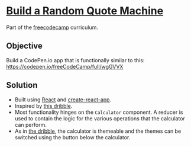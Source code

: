 # [Build a Random Quote Machine](https://learn.freecodecamp.org/front-end-libraries/front-end-libraries-projects/build-a-javascript-calculator)

Part of the [freecodecamp](https://www.freecodecamp.com) curriculum.

## Objective

Build a CodePen.io app that is functionally similar to this: https://codepen.io/freeCodeCamp/full/wgGVVX

## Solution

- Built using [React](https://reactjs.org/) and [create-react-app](https://github.com/facebook/create-react-app).
- Inspired by [this dribble](https://dribbble.com/shots/3467471-DailyUI-004-Calculator).
- Most functionality hinges on the `Calculator` component. A reducer is used to contain the logic for the various operations that the calculator can perform.
- As in [the dribble](https://dribbble.com/shots/3467471-DailyUI-004-Calculator), the calculator is themeable and the themes can be switched using the button below the calculator.